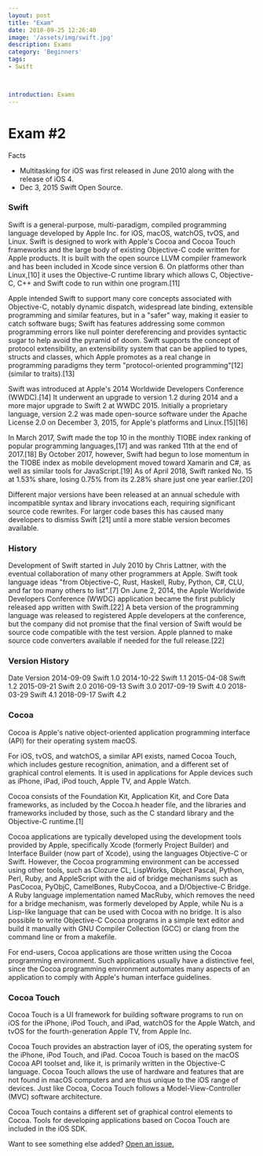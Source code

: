 ```yaml
---
layout: post
title: "Exam"
date: 2018-09-25 12:26:40
image: '/assets/img/swift.jpg'
description: Exams
category: 'Beginners'
tags:
- Swift



introduction: Exams
---
```


# Exam #2
Facts
- Multitasking for iOS was first released in June 2010 along with the release of iOS 4.
- Dec 3, 2015 Swift Open Source.

### Swift
Swift is a general-purpose, multi-paradigm, compiled programming language developed by Apple Inc. for iOS, macOS, watchOS, tvOS, and Linux. Swift is designed to work with Apple's Cocoa and Cocoa Touch frameworks and the large body of existing Objective-C code written for Apple products. It is built with the open source LLVM compiler framework and has been included in Xcode since version 6. On platforms other than Linux,[10] it uses the Objective-C runtime library which allows C, Objective-C, C++ and Swift code to run within one program.[11]

Apple intended Swift to support many core concepts associated with Objective-C, notably dynamic dispatch, widespread late binding, extensible programming and similar features, but in a "safer" way, making it easier to catch software bugs; Swift has features addressing some common programming errors like null pointer dereferencing and provides syntactic sugar to help avoid the pyramid of doom. Swift supports the concept of protocol extensibility, an extensibility system that can be applied to types, structs and classes, which Apple promotes as a real change in programming paradigms they term "protocol-oriented programming"[12] (similar to traits).[13]

Swift was introduced at Apple's 2014 Worldwide Developers Conference (WWDC).[14] It underwent an upgrade to version 1.2 during 2014 and a more major upgrade to Swift 2 at WWDC 2015. Initially a proprietary language, version 2.2 was made open-source software under the Apache License 2.0 on December 3, 2015, for Apple's platforms and Linux.[15][16]

In March 2017, Swift made the top 10 in the monthly TIOBE index ranking of popular programming languages,[17] and was ranked 11th at the end of 2017.[18] By October 2017, however, Swift had begun to lose momentum in the TIOBE index as mobile development moved toward Xamarin and C#, as well as similar tools for JavaScript.[19] As of April 2018, Swift ranked No. 15 at 1.53% share, losing 0.75% from its 2.28% share just one year earlier.[20]

Different major versions have been released at an annual schedule with incompatible syntax and library invocations each, requiring significant source code rewrites. For larger code bases this has caused many developers to dismiss Swift [21] until a more stable version becomes available.


### History
Development of Swift started in July 2010 by Chris Lattner, with the eventual collaboration of many other programmers at Apple. Swift took language ideas "from Objective-C, Rust, Haskell, Ruby, Python, C#, CLU, and far too many others to list".[7] On June 2, 2014, the Apple Worldwide Developers Conference (WWDC) application became the first publicly released app written with Swift.[22] A beta version of the programming language was released to registered Apple developers at the conference, but the company did not promise that the final version of Swift would be source code compatible with the test version. Apple planned to make source code converters available if needed for the full release.[22]




### Version History
Date	Version
2014-09-09	Swift 1.0
2014-10-22	Swift 1.1
2015-04-08	Swift 1.2
2015-09-21	Swift 2.0
2016-09-13	Swift 3.0
2017-09-19	Swift 4.0
2018-03-29	Swift 4.1
2018-09-17	Swift 4.2

### Cocoa
Cocoa is Apple's native object-oriented application programming interface (API) for their operating system macOS.

For iOS, tvOS, and watchOS, a similar API exists, named Cocoa Touch, which includes gesture recognition, animation, and a different set of graphical control elements. It is used in applications for Apple devices such as iPhone, iPad, iPod touch, Apple TV, and Apple Watch.

Cocoa consists of the Foundation Kit, Application Kit, and Core Data frameworks, as included by the Cocoa.h header file, and the libraries and frameworks included by those, such as the C standard library and the Objective-C runtime.[1]

Cocoa applications are typically developed using the development tools provided by Apple, specifically Xcode (formerly Project Builder) and Interface Builder (now part of Xcode), using the languages Objective-C or Swift. However, the Cocoa programming environment can be accessed using other tools, such as Clozure CL, LispWorks, Object Pascal, Python, Perl, Ruby, and AppleScript with the aid of bridge mechanisms such as PasCocoa, PyObjC, CamelBones, RubyCocoa, and a D/Objective-C Bridge. A Ruby language implementation named MacRuby, which removes the need for a bridge mechanism, was formerly developed by Apple, while Nu is a Lisp-like language that can be used with Cocoa with no bridge. It is also possible to write Objective-C Cocoa programs in a simple text editor and build it manually with GNU Compiler Collection (GCC) or clang from the command line or from a makefile.

For end-users, Cocoa applications are those written using the Cocoa programming environment. Such applications usually have a distinctive feel, since the Cocoa programming environment automates many aspects of an application to comply with Apple's human interface guidelines.


### Cocoa Touch
Cocoa Touch is a UI framework for building software programs to run on iOS for the iPhone, iPod Touch, and iPad, watchOS for the Apple Watch, and tvOS for the fourth-generation Apple TV, from Apple Inc.

Cocoa Touch provides an abstraction layer of iOS, the operating system for the iPhone, iPod Touch, and iPad. Cocoa Touch is based on the macOS Cocoa API toolset and, like it, is primarily written in the Objective-C language. Cocoa Touch allows the use of hardware and features that are not found in macOS computers and are thus unique to the iOS range of devices. Just like Cocoa, Cocoa Touch follows a Model-View-Controller (MVC) software architecture.

Cocoa Touch contains a different set of graphical control elements to Cocoa. Tools for developing applications based on Cocoa Touch are included in the iOS SDK.



Want to see something else added? <a href="https://yugn27.github.io/contact/">Open an issue.</a>
